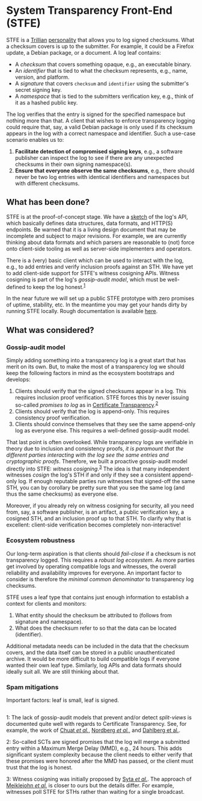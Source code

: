 # System Transparency Front-End (STFE)
STFE is a [Trillian](https://transparency.dev/#trillian)
[personality](https://github.com/google/trillian/blob/master/docs/Personalities.md)
that allows you to log signed checksums.  What a checksum covers is up to the
submitter.  For example, it could be a Firefox update, a Debian package, or a
document.  A log leaf contains:
- A _checksum_ that covers something opaque, e.g., an executable binary.
- An _identifier_ that is tied to what the checksum represents, e.g., name,
version, and platform.
- A _signature_ that covers `checksum` and `identifier` using the submitter's
secret signing key.
- A _namespace_ that is tied to the submitters verification key, e.g., think of
it as a hashed public key.

The log verifies that the entry is signed for the specified namespace but
nothing more than that.  A client that wishes to enforce transparency logging
could require that, say, a valid Debian package is only used if its checksum
appears in the log with a correct namespace and identifier. Such a use-case
scenario enables us to:
1. **Facilitate detection of compromised signing keys**, e.g., a software
publisher can inspect the log to see if there are any unexpected checksums in
their own signing namespace(s).
2. **Ensure that everyone observe the same checksums**, e.g., there should never
be two log entries with identical identifiers and namespaces but with different
checksums.

## What has been done?
STFE is at the proof-of-concept stage.  We have a
[sketch](https://github.com/system-transparency/stfe/blob/main/doc/sketch.md) of
the log's API, which basically defines data structures, data formats, and
HTTP(S) endpoints.   Be warned that it is a living design document that may be
incomplete and subject to major revisions.  For example, we are currently
thinking about data formats and which parsers are reasonable to (not) force onto
client-side tooling as well as server-side implementers and operators.

There is a (very) basic client which can be used to interact with the
log, e.g., to add entries and verify inclusion proofs against an STH.  We have
yet to add client-side support for STFE's witness cosigning APIs.  Witness
cosigning is part of the log's _gossip-audit model_, which must be well-defined
to keep the log honest.<sup>[1](#footnote-1)</sup>

In the near future we will set up a public STFE prototype with zero promises of
uptime, stability, etc.  In the meantime you may get your hands dirty by running
STFE locally.  Rough documentation is available
[here](https://github.com/system-transparency/stfe/blob/main/server/README.md).

## What was considered?
### Gossip-audit model
Simply adding something into a transparency log is a great start that has merit
on its own.  But, to make the most of a transparency log we should keep the
following factors in mind as the ecosystem bootstraps and develops:
1. Clients should verify that the signed checksums appear in a log.  This
requires inclusion proof verification.  STFE forces this by never issuing
so-called _promises to log_ as in [Certificate
Transparency](https://tools.ietf.org/html/rfc6962).<sup>[2](#footnote-2)</sup>
2. Clients should verify that the log is append-only.  This requires consistency
proof verification.
3. Clients should convince themselves that they see the same append-only log as
everyone else.  This requires a well-defined gossip-audit model.

That last point is often overlooked.  While transparency logs are verifiable in
theory due to inclusion and consistency proofs, _it is paramount that the
different parties interacting with the log see the same entries and
cryptographic proofs_.  Therefore, we built a proactive gossip-audit model
directly into STFE: _witness cosigning_.<sup>[3](#footnote-3)</sup>
The idea is that many independent witnesses _cosign_ the log's STH if and only
if they see a consistent append-only log.  If enough reputable parties run
witnesses that signed-off the same STH, you can by corollary be pretty sure that
you see the same log (and thus the same checksums) as everyone else.

Moreover, if you already rely on witness cosigning for security, all you need
from, say, a software publisher, is an artifact, a public verification key, a
cosigned STH, and an inclusion proof up to that STH.  To clarify why that is
excellent: client-side verification becomes completely non-interactive!

### Ecosystem robustness
Our long-term aspiration is that clients should _fail-close_ if a checksum is
not transparency logged.  This requires a _robust log ecosystem_.  As more
parties get involved by operating compatible logs and witnesses, the overall
reliability and availability improves for everyone.  An important factor to
consider is therefore the _minimal common denominator_ to transparency log
checksums.

STFE uses a leaf type that contains just enough information to establish a
context for clients and monitors:
1. What entity should the checksum be attributed to (follows from signature and
namespace).
2. What does the checksum refer to so that the data can be located (identifier).

Additional metadata needs can be included in the data that the checksum covers,
and the data itself can be stored in a public unauthenticated archive.  It would
be more difficult to build compatible logs if everyone wanted their own leaf
type.  Similarly, log APIs and data formats should ideally suit all.  We are
still thinking about that.

### Spam mitigations
Important factors: leaf is small, leaf is signed.

##
<a name="footnote-1">1</a>:
The lack of gossip-audit models that prevent and/or detect _split-views_ is
documented quite well with regards to Certificate Transparency.  See, for
example, the work of
[Chuat _et al._](https://ieeexplore.ieee.org/stamp/stamp.jsp?tp=&arnumber=7346853),
[Nordberg _et al._](https://tools.ietf.org/html/draft-ietf-trans-gossip-05), and
[Dahlberg et al.](https://sciendo.com/article/10.2478/popets-2021-0024).

<a name="footnote-2">2</a>:
So-called SCTs are signed promises that the log will merge a submitted entry
within a Maximum Merge Delay (MMD), e.g., 24 hours.  This adds significant system
complexity because the client needs to either verify that these promises were
honored after the MMD has passed, or the client must trust that the log is
honest.

<a name="footnote-3">3</a>:
Witness cosigning was initially proposed by [Syta _et al._](https://ieeexplore.ieee.org/stamp/stamp.jsp?tp=&arnumber=7546521).
The approach of [Meiklejohn _et al._](https://arxiv.org/pdf/2011.04551.pdf)
is closer to ours but the details differ.  For example, witnesses poll STFE for
STHs rather than waiting for a single broadcast.
